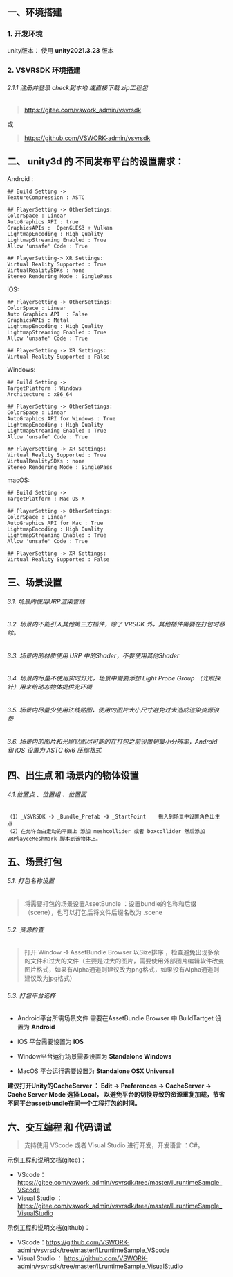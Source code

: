 ## 一、环境搭建
### 1. 开发环境
unity版本： 使用 **unity2021.3.23**  版本
### 2. VSVRSDK 环境搭建
###### 2.1.1  注册并登录 check到本地 或直接下载 zip工程包
> https://gitee.com/vswork_admin/vsvrsdk

或

> https://github.com/VSWORK-admin/vsvrsdk

## 二、 unity3d 的 不同发布平台的设置需求：

Android :
```
## Build Setting -> 
TextureCompression : ASTC 

## PlayerSetting -> OtherSettings:
ColorSpace : Linear
AutoGraphics API : true
GraphicsAPIs :  OpenGLES3 + Vulkan
LightmapEncoding : High Quality 
LightmapStreaming Enabled : True 
Allow 'unsafe' Code : True

## PlayerSetting-> XR Settings:
Virtual Reality Supported : True
VirtualRealitySDKs : none
Stereo Rendering Mode : SinglePass
```

iOS:
```
## PlayerSetting -> OtherSettings: 
ColorSpace : Linear
Auto Graphics API  : False 
GraphicsAPIs : Metal
LightmapEncoding : High Quality 
LightmapStreaming Enabled : True
Allow 'unsafe' Code : True

## PlayerSetting -> XR Settings: 
Virtual Reality Supported : False
```

Windows:
```
## Build Setting -> 
TargetPlatform : Windows
Architecture : x86_64 

## PlayerSetting -> OtherSettings: 
ColorSpace : Linear
AutoGraphics API for Windows : True 
LightmapEncoding : High Quality 
LightmapStreaming Enabled : True
Allow 'unsafe' Code : True

## PlayerSetting -> XR Settings: 
Virtual Reality Supported : True
VirtualRealitySDKs : none
Stereo Rendering Mode : SinglePass
```

macOS:
```
## Build Setting -> 
TargetPlatform : Mac OS X

## PlayerSetting -> OtherSettings: 
ColorSpace : Linear
AutoGraphics API for Mac : True
LightmapEncoding : High Quality 
LightmapStreaming Enabled : True
Allow 'unsafe' Code : True

## PlayerSetting -> XR Settings: 
Virtual Reality Supported : False
```



## 三、场景设置
###### 3.1. 场景内使用URP渲染管线
###### 3.2. 场景内不能引入其他第三方插件，除了 VRSDK 外，其他插件需要在打包时移除。
###### 3.3. 场景内的材质使用  URP 中的Shader，不要使用其他Shader
###### 3.4. 场景内尽量不使用实时灯光，场景中需要添加 Light Probe Group （光照探针）用来给动态物体提供光环境
###### 3.5. 场景内尽量少使用法线贴图，使用的图片大小尺寸避免过大造成渲染资源浪费
###### 3.6. 场景内的图片和光照贴图尽可能的在打包之前设置到最小分辨率，Android 和 iOS 设置为 ASTC 6x6 压缩格式

## 四、出生点 和 场景内的物体设置
###### 4.1.位置点 、位置组 、位置面
```
（1）_VSVRSDK -》 _Bundle_Prefab -》 _StartPoint	拖入到场景中设置角色出生点
（2）在允许自由走动的平面上 添加 meshcollider 或者 boxcollider 然后添加 VRPlayceMeshMark 脚本到该物体上。
```

## 五、场景打包
###### 5.1. 打包名称设置
> 将需要打包的场景设置AssetBundle ：设置bundle的名称和后缀（scene），也可以打包后将文件后缀名改为 .scene 
###### 5.2. 资源检查
> 打开 Window -》 AssetBundle Browser	以Size排序 ，检查避免出现多余的文件和过大的文件（主要是过大的图片，需要使用外部图片编辑软件改变图片格式，如果有Alpha通道则建议改为png格式，如果没有Alpha通道则建议改为jpg格式）
###### 5.3. 打包平台选择

- Android平台所需场景文件 需要在AssetBundle Browser 中 BuildTartget 设置为 **Android**

- iOS 平台需要设置为 **iOS**

- Window平台运行场景需要设置为 **Standalone Windows**

- MacOS 平台运行需要设置为  **Standalone OSX Universal**

**建议打开Unity的CacheServer ： Edit -> Preferences -> CacheServer -> Cache Server Mode  选择 Local， 以避免平台的切换导致的资源重复加载，节省不同平台assetbundle在同一个工程打包的时间。**


## 六、交互编程 和 代码调试
> 支持使用 VScode  或者 Visual Studio  进行开发，开发语言 ：C#。

示例工程和说明文档(gitee)： 
- VScode：https://gitee.com/vswork_admin/vsvrsdk/tree/master/ILruntimeSample_VScode
- Visual Studio ： https://gitee.com/vswork_admin/vsvrsdk/tree/master/ILruntimeSample_VisualStudio

示例工程和说明文档(github)： 
- VScode：https://github.com/VSWORK-admin/vsvrsdk/tree/master/ILruntimeSample_VScode
- Visual Studio ： https://github.com/VSWORK-admin/vsvrsdk/tree/master/ILruntimeSample_VisualStudio

```